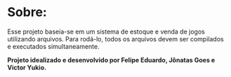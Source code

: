 <h1>Sobre:</h1>
<p>Esse projeto baseia-se em um sistema de estoque e venda de jogos utilizando arquivos. Para rodá-lo, todos os arquivos devem ser compilados e executados simultaneamente.</p>
  
<strong><p>Projeto idealizado e desenvolvido por Felipe Eduardo, Jônatas Goes e Victor Yukio.</p></strong>
